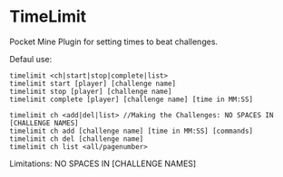 # TimeLimit
Pocket Mine Plugin for setting times to beat challenges. 

Defaul use:

	timelimit <ch|start|stop|complete|list>
	timelimit start [player] [challenge name]
	timelimit stop [player] [challenge name]
	timelimit complete [player] [challenge name] [time in MM:SS]
	
	timelimit ch <add|del|list> //Making the Challenges: NO SPACES IN [CHALLENGE NAMES]
	timelimit ch add [challenge name] [time in MM:SS] [commands]
	timelimit ch del [challenge name]
	timelimit ch list <all/pagenumber>

Limitations:
	NO SPACES IN [CHALLENGE NAMES]



